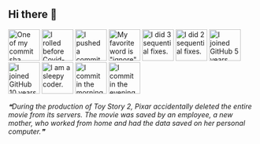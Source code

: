 ## Hi there 👋

<!-- my-badges start -->
<a href="my-badges/a-commit.md"><img src="https://my-badges.github.io/my-badges/a-commit.png" alt="One of my commit sha starts with &quot;a&quot;." title="One of my commit sha starts with &quot;a&quot;." width="64"></a>
<a href="my-badges/covid-19.md"><img src="https://my-badges.github.io/my-badges/covid-19.png" alt="I rolled before Covid-19: Survivor of the Great TP Shortage" title="I rolled before Covid-19: Survivor of the Great TP Shortage" width="64"></a>
<a href="my-badges/dead-commit.md"><img src="https://my-badges.github.io/my-badges/dead-commit.png" alt="I pushed a commit with &quot;dead&quot; once." title="I pushed a commit with &quot;dead&quot; once." width="64"></a>
<a href="my-badges/favorite-word.md"><img src="https://my-badges.github.io/my-badges/favorite-word.png" alt="My favorite word is &quot;ignore&quot;." title="My favorite word is &quot;ignore&quot;." width="64"></a>
<a href="my-badges/fix-3.md"><img src="https://my-badges.github.io/my-badges/fix-3.png" alt="I did 3 sequential fixes." title="I did 3 sequential fixes." width="64"></a>
<a href="my-badges/fix-2.md"><img src="https://my-badges.github.io/my-badges/fix-2.png" alt="I did 2 sequential fixes." title="I did 2 sequential fixes." width="64"></a>
<a href="my-badges/github-anniversary-5.md"><img src="https://my-badges.github.io/my-badges/github-anniversary-5.png" alt="I joined GitHub 5 years ago." title="I joined GitHub 5 years ago." width="64"></a>
<a href="my-badges/github-anniversary-10.md"><img src="https://my-badges.github.io/my-badges/github-anniversary-10.png" alt="I joined GitHub 10 years ago." title="I joined GitHub 10 years ago." width="64"></a>
<a href="my-badges/sleepy-coder.md"><img src="https://my-badges.github.io/my-badges/sleepy-coder.png" alt="I am a sleepy coder." title="I am a sleepy coder." width="64"></a>
<a href="my-badges/morning-commits.md"><img src="https://my-badges.github.io/my-badges/morning-commits.png" alt="I commit in the morning." title="I commit in the morning." width="64"></a>
<a href="my-badges/evening-commits.md"><img src="https://my-badges.github.io/my-badges/evening-commits.png" alt="I commit in the evening." title="I commit in the evening." width="64"></a>
<!-- my-badges end -->

<!--STARTS_HERE_QUOTE_README-->
<i>❝During the production of Toy Story 2, Pixar accidentally deleted the entire movie from its servers. The movie was saved by an employee, a new mother, who worked from home and had the data saved on her personal computer.❞</i>
<!--ENDS_HERE_QUOTE_README-->
<!--
**Nengock/Nengock** is a ✨ _special_ ✨ repository because its `README.md` (this file) appears on your GitHub profile.

Here are some ideas to get you started:

- 🔭 I’m currently working on ...
- 🌱 I’m currently learning ...
- 👯 I’m looking to collaborate on ...
- 🤔 I’m looking for help with ...
- 💬 Ask me about ...
- 📫 How to reach me: ...
- 😄 Pronouns: ...
- ⚡ Fun fact: ...
-->
